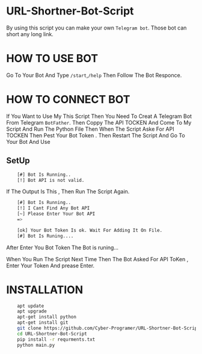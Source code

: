 # URL-Shortner-Bot-Script
By using this script you can make your own `Telegram bot`. Those bot can short any long link.

# HOW TO USE BOT
Go To Your Bot And Type `/start`,`/help` Then Follow The Bot Responce.

# HOW TO CONNECT BOT
If You Want to Use My This Script Then You Need To Creat A Telegram Bot From Telegram `BotFather`. Then Coppy The API TOCKEN And Come To My Script And Run The Python File Then When The Script Aske For  API TOCKEN Then Pest Your Bot Token . Then Restart The Script And Go To Your Bot And Use

## SetUp

```bash
    [#] Bot Is Running..
    [!] Bot API is not valid.
```
If The Output Is This , Then Run The Script Again.

```bash
    [#] Bot Is Running..
    [!] I Cant Find Any Bot API
    [~] Please Enter Your Bot API
    => 
```

```bash
    [ok] Your Bot Token Is ok. Wait For Adding It On File.
    [#] Bot Is Runing....
```
After Enter You Bot Token The Bot is runing...

When You Run The Script Next Time Then The Bot Asked For API ToKen , Enter Your Token And prease Enter.

# INSTALLATION 
```bash
    apt update
    apt upgrade
    apt-get install python
    apt-get install git
    git clone https://github.com/Cyber-Programer/URL-Shortner-Bot-Script
    cd URL-Shortner-Bot-Script
    pip install -r requrments.txt
    python main.py
```
